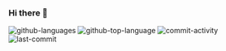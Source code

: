 ### Hi there 👋

<!--
**sw0817/sw0817** is a ✨ _special_ ✨ repository because its `README.md` (this file) appears on your GitHub profile.

Here are some ideas to get you started:

- 🔭 I’m currently working on ...
- 🌱 I’m currently learning ...
- 👯 I’m looking to collaborate on ...
- 🤔 I’m looking for help with ...
- 💬 Ask me about ...
- 📫 How to reach me: ...
- 😄 Pronouns: ...
- ⚡ Fun fact: ...
-->

![github-languages](https://img.shields.io/github/languages/count/sw0817)
![github-top-language](https://img.shields.io/github/languages/top/sw0817)
![commit-activity](https://img.shields.io/github/commit-activity/w/sw0817)
![last-commit](https://img.shields.io/github/last-commit/sw0817)
